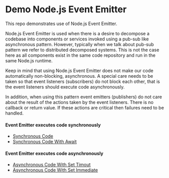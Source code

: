 # Demo Node.js Event Emitter

This repo demonstrates use of Node.js Event Emitter.

Node.js Event Emitter is used when there is a desire to decompose a codebase into
components or services invoked using a pub-sub like asynchronous pattern. 
However, typically when we talk about pub-sub pattern we refer to distributed decomposed systems. This is not the case here as all components exist in the same code repository and run in the same Node.js runtime.  

Keep in mind that using Node.js Event Emitter does not make our code automatically non-blocking, asynchronous. A special care needs to be taken so that event listeners (subscribers) do not block each other, that is the event listeners should execute code asynchronously.

In addition, when using this pattern event emitters (publishers) do not care about the result of the actions taken by the event listeners. There is no callback or return value. If these actions are critical then failures need to be handled. 

#### Event Emitter executes code synchronously
- [Synchronous Code](src/EventEmitterDemoSynchronousCode.js)
- [Synchronous Code With Await](src/EventEmitterDemoSynchronousWithAwait.js)


#### Event Emitter executes code asynchronously
- [Asynchronous Code With Set Timout](src/EventEmitterDemoAsynchronousSetTimeout.js)
- [Asynchronous Code With Set Immediate](src/EventEmitterDemoAsynchronousSetImmediate.js)
